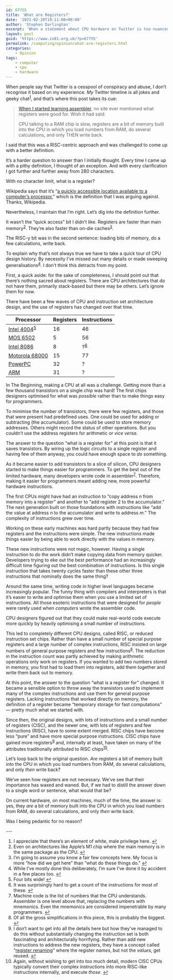 ```yaml
---
id: 67755
title: 'What are Registers?'
date: '2021-02-20T19:11:00+00:00'
author: 'Stephen Darlington'
excerpt: 'When a statement about CPU hardware on Twitter is too nuanced to discuss in 280 character.'
layout: post
guid: 'https://www.zx81.org.uk/?p=67755'
permalink: /computing/opinion/what-are-registers.html
categories:
    - Opinion
tags:
    - computer
    - cpu
    - hardware
---
```


When people say that Twitter is a cesspool of conspiracy and abuse, I don’t recognise it based on my experience. *My* Twitter timeline is all jokes and geeky chat<sup>[1](#fn1-25478 "see footnote")</sup>, and that’s where this post takes its cue:

> [When I started learning assembler](https://twitter.com/uliwitness/status/1352972582836953088?s=21), no site ever mentioned what registers were good for. Wish it had said:
> 
> CPU talking to a RAM chip is slow, registers are a bit of memory built into the CPU in which you load numbers from RAM, do several calculations, and only THEN write back.

I said that this was a RISC-centric approach and was challenged to come up with a better definition.

It’s a harder question to answer than I initially thought. Every time I came up with a pithy definition, I thought of an exception. And with every clarification I got further and further away from 280 characters.

With no character limit, what is a register?

Wikipedia says that it’s “[a quickly accessible location available to a computer’s processor](https://en.wikipedia.org/wiki/Processor_register),” which is the definition that I was arguing against. Thanks, Wikipedia.

Nevertheless, I maintain that I’m right. Let’s dig into the definition further.

It wasn’t the “quick access” bit I didn’t like. Registers are faster than main memory<sup>[2](#fn2-25478 "see footnote")</sup>. They’re also faster than on-die caches<sup>[3](#fn3-25478 "see footnote")</sup>.

The RISC-y bit was in the second sentence: loading bits of memory, do a few calculations, write back.

To explain why that’s not always true we have to take a quick tour of CPU design history. By necessity I’ve missed out many details or made sweeping generalisations<sup>[4](#fn4-25478 "see footnote")</sup>. I don’t think this detracts from my point.

First, a quick aside: for the sake of completeness, I should point out that there’s nothing sacred about registers. There are CPU architectures that do not have them, primarily stack-based but there may be others. Let’s ignore them for now.

There have been a few waves of CPU and instruction set architecture design, and the use of registers has changed over that time.

| Processor | Registers | Instructions |
|---|---|---|
| [Intel 4004](https://en.wikipedia.org/wiki/Intel_4004)<sup>[5](#fn5-25478 "see footnote")</sup> | 16 | 46 |
| [MOS 6502](https://en.m.wikipedia.org/wiki/MOS_Technology_6502) | 5 | 56 |
| [Intel 8086](https://en.m.wikipedia.org/wiki/Intel_8086) | 8 | ?<sup>[6](#fn6-25478 "see footnote")</sup> |
| [Motorola 68000](http://fms.komkon.org/comp/CPUs/68000.txt) | 15 | 77 |
| [PowerPC](https://en.m.wikipedia.org/wiki/PowerPC) | 32 | ? |
| [ARM](https://en.m.wikipedia.org/wiki/ARM_architecture) | 31 | ? |

In The Beginning, making a CPU at all was a challenge. Getting more than a few thousand transistors on a single chip was hard! The first chips designers optimised for what was *possible* rather than to make things easy for programmers.

To minimise the number of transistors, there were few registers, and those that were present had predefined uses. One could be used for adding or subtracting (the accumulator). Some could be used to store memory addresses. Others might record the status of other operations. But you couldn’t use the address registers for arithmetic or *vice versa*.

The answer to the question “what is a register for” at this point is that it saves transistors. By wiring up the logic circuits to a single register and having few of them anyway, you could have enough space to *do* something.

As it became easier to add transistors to a slice of silicon, CPU designers started to make things easier for programmers. To get the best out of the limited hardware, many developers wrote code in assembler<sup>[7](#fn7-25478 "see footnote")</sup>. Therefore, making it easier for programmers meant adding new, more powerful hardware instructions.

The first CPUs might have had an instruction to “copy address *n* from memory into a register” and another to “add register 2 to the accumulator.” The next generation built on those foundations with instructions like “add the value at address *n* to the accumulator and write to address *m*.” The complexity of instructions grew over time.

Working on these early machines was hard partly because they had few registers and the instructions were simple. The new instructions made things easier by being able to work directly with the values in memory.

These new instructions were not magic, however. Having a single instruction to do the work didn’t make copying data from memory quicker. Developers trying to eke out the best performance had an increasingly difficult time figuring out the best combination of instructions. Is this single instruction that takes twenty cycles faster than these other three instructions that nominally does the same thing?

Around the same time, writing code in higher level languages became increasingly popular. The funny thing with compilers and interpreters is that it’s easier to write and optimise them when you use a limited set of instructions. All those esoteric instructions that were designed for *people* were rarely used when *computers* wrote the assembler code.

CPU designers figured out that they could make real-world code execute more quickly by heavily optimising a small number of instructions.

This led to completely different CPU designs, called RISC, or reduced instruction set chips. Rather than have a small number of special purpose registers and a large number of complex instructions, RISC insisted on large numbers of general purpose registers and few instructions<sup>[8](#fn8-25478 "see footnote")</sup>. The reduction in the instruction count was partly achieved by making arithmetic operations only work on registers. If you wanted to add two numbers stored in memory, you first had to load them into registers, add them together and write them back out to memory.

At this point, the answer to the question “what is a register for” changed. It became a sensible option to throw away the transistors used to implement many of the complex instructions and use them for general purpose registers. Lacking instructions that worked directly on memory, the definition of a register became “temporary storage for fast computations” — pretty much what we started with.

Since then, the original designs, with lots of instructions and a small number of registers (CISC), and the newer one, with lots of registers and few instructions (RISC), have to some extent merged. RISC chips have become less “pure” and have more special purpose instructions. CISC chips have gained more registers<sup>[9](#fn9-25478 "see footnote")</sup> and, internally at least, have taken on many of the attributes traditionally attributed to RISC chips<sup>[10](#fn10-25478 "see footnote")</sup>.

Let’s loop back to the original question. *Are* registers a bit of memory built into the CPU in which you load numbers from RAM, do several calculations, and only *then* write back?

We’ve seen how registers are not necessary. We’ve see that their importance has waxed and waned. But, if we had to distill the answer down to a single word or sentence, what would that be?

On current hardware, on most machines, much of the time, the answer is: yes, they *are* a bit of memory built into the CPU in which you load numbers from RAM, do several calculations, and only *then* write back.

Was I being pedantic for no reason?

<div class="footnotes">---

1. I appreciate that there’s an element of white, male privilege here. [↩︎](#fnr1-25478 "return to article")
2. Even on architectures like Apple’s M1 chip where the main memory is in the same package as the CPU. [↩︎](#fnr2-25478 "return to article")
3. I’m going to assume you know a fair few concepts here. My focus is more “how did we get here” than “what do these things do.” [↩︎](#fnr3-25478 "return to article")
4. While I’ve mostly done this deliberately, I’m sure I’ve done it by accident in a few places too. [↩︎](#fnr4-25478 "return to article")
5. Four bits wide! [↩︎](#fnr5-25478 "return to article")
6. It was surprisingly hard to get a count of the instructions for most of these. [↩︎](#fnr6-25478 "return to article")
7. Machine code is the list of numbers that the CPU understands. Assembler is one level above that, replacing the numbers with mnemonics. Even the mnemonics are considered impenetrable by many programmers. [↩︎](#fnr7-25478 "return to article")
8. Of all the gross simplifications in this piece, this is probably the biggest. [↩︎](#fnr8-25478 "return to article")
9. I don’t want to get into all the details here but how they’ve managed to do this without substantially changing the instruction set is both fascinating and architecturally horrifying. Rather than add new instructions to address the new registers, they have a concept called “[register renaming](https://en.wikipedia.org/wiki/Register_renaming)” where the register *names*, but not the *values*, get reused. [↩︎](#fnr9-25478 "return to article")
10. Again, without wishing to get into too much detail, modern CISC CPUs typically convert their complex instructions into more RISC-like instructions internally, and execute *those*. [↩︎](#fnr10-25478 "return to article")

</div>